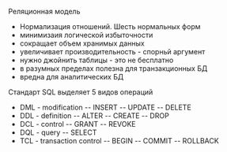 Реляционная модель
- Нормализация отношений. Шесть нормальных форм
- минимизаия логической избыточности
- сокращает объем хранимых данных
- увеличивает производительность - спорньй аргумент
- нужно джойнить таблицы - это не бесплатно
- в разумных пределах полезна для транзакционных БД
- вредна для аналитических БД

Стандарт SQL выделяет 5 видов операций
- DML - modification
-- INSERT
-- UPDATE
-- DELETE
- DDL - definition
-- ALTER
-- CREATE
-- DROP
- DCL - control
-- GRANT
-- REVOKE
- DQL - query
-- SELECT
- TCL - transaction control
-- BEGIN
-- COMMIT
-- ROLLBACK

  
